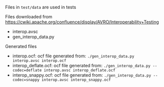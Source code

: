 Files in `test/data` are used in tests

Files downloaded from https://cwiki.apache.org/confluence/display/AVRO/Interoperability+Testing

- interop.avsc
- gen_interop_data.py

Generated files

- interop.ocf: ocf file generated from: `./gen_interop_data.py interop.avsc interop.ocf`
- interop_deflate.ocf: ocf file generated from: `./gen_interop_data.py --codec=deflate interop.avsc interop_deflate.ocf`
- interop_snappy.ocf: ocf file generated from: `./gen_interop_data.py --codec=snappy interop.avsc interop_snappy.ocf`